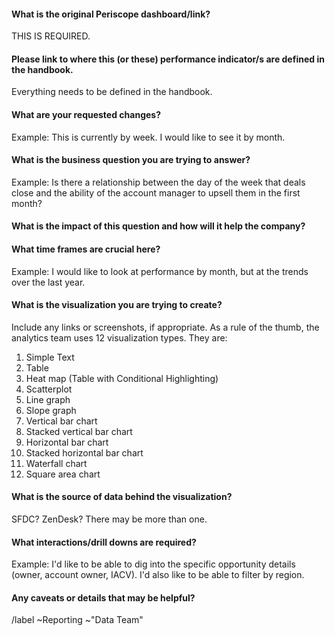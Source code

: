 <!---
This issue is for visualization related issues within our BI tool.
---->

#### What is the original Periscope dashboard/link? 

THIS IS REQUIRED.

#### Please link to where this (or these) performance indicator/s are defined in the handbook. 

Everything needs to be defined in the handbook.

#### What are your requested changes?

Example: This is currently by week. I would like to see it by month. 

#### What is the business question you are trying to answer? 

Example: Is there a relationship between the day of the week that deals close and the ability of the account manager to upsell them in the first month? 

#### What is the impact of this question and how will it help the company?


#### What time frames are crucial here? 

Example: I would like to look at performance by month, but at the trends over the last year.

#### What is the visualization you are trying to create?

Include any links or screenshots, if appropriate. As a rule of the thumb, the analytics team uses 12 visualization types. They are:

1. Simple Text
2. Table
3. Heat map (Table with Conditional Highlighting)
4. Scatterplot
5. Line graph
6. Slope graph
7. Vertical bar chart
8. Stacked vertical bar chart
9. Horizontal bar chart
10. Stacked horizontal bar chart
11. Waterfall chart
12. Square area chart

#### What is the source of data behind the visualization?

SFDC? ZenDesk? There may be more than one. 

#### What interactions/drill downs are required?

Example: I'd like to be able to dig into the specific opportunity details (owner, account owner, IACV). I'd also like to be able to filter by region. 

#### Any caveats or details that may be helpful?

/label ~Reporting ~"Data Team" 